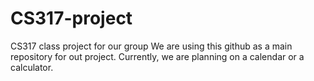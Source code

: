# CS317-project
CS317 class project for our group
We are using this github as a main repository for out project.
Currently, we are planning on a calendar or a calculator.